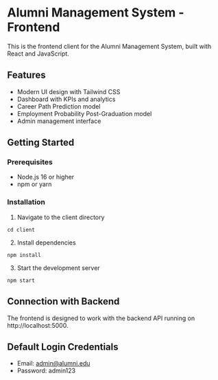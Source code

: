 # Alumni Management System - Frontend

This is the frontend client for the Alumni Management System, built with React and JavaScript.

## Features

- Modern UI design with Tailwind CSS
- Dashboard with KPIs and analytics
- Career Path Prediction model
- Employment Probability Post-Graduation model
- Admin management interface

## Getting Started

### Prerequisites

- Node.js 16 or higher
- npm or yarn

### Installation

1. Navigate to the client directory
```
cd client
```

2. Install dependencies
```
npm install
```

3. Start the development server
```
npm start
```

## Connection with Backend

The frontend is designed to work with the backend API running on http://localhost:5000.

## Default Login Credentials

- Email: admin@alumni.edu
- Password: admin123
